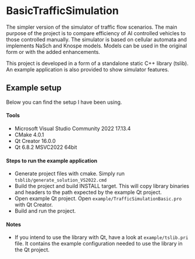 # BasicTrafficSimulation
The simpler version of the simulator of traffic flow scenarios. The main purpose of the project is to compare efficiency of AI controlled vehicles to those controlled manually.
The simulator is based on cellular automata and implements NaSch and Knospe models. Models can be used in the original form or with the added enhancements.

This project is developed in a form of a standalone static C++ library (tslib). An example application is also provided to show simulator features.

## Example setup
Below you can find the setup I have been using.

#### Tools
* Microsoft Visual Studio Community 2022 17.13.4
* CMake 4.0.1
* Qt Creator 16.0.0
* Qt 6.8.2 MSVC2022 64bit

#### Steps to run the example application
* Generate project files with cmake. Simply run `tsblib/generate_solution_VS2022.cmd`
* Build the project and build INSTALL target. This will copy library binaries and headers to the path expected by the example Qt project.
* Open example Qt project. Open `example/TrafficSimulationBasic.pro` with Qt Creator.
* Build and run the project.

#### Notes
* If you intend to use the library with Qt, have a look at `example/tslib.pri` file. It contains the example configuration needed to use the library in the Qt project.
